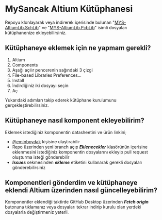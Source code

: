# MySancak Altium Kütüphanesi
Repoyu klonlayarak veya indirerek içerisinde bulunan "[MYS-AltiumLib.SchLib](https://github.com/MySancak/MYS-AltiumLib/blob/main/MYS-AltiumLib.SchLib "MYS-AltiumLib.SchLib")" ve "[MYS-AltiumLib.PcbLib](https://github.com/MySancak/MYS-AltiumLib/blob/main/MYS-AltiumLib.PcbLib "MYS-AltiumLib.PcbLib")" isimli dosyaları kütüphanenize ekleyebilirsiniz.

## Kütüphaneye eklemek için ne yapmam gerekli?
 1. Altium
 2. Components
 3. Aşağı açılır pencerenin sağındaki 3 çizgi 
 4. File-based Libraries Preferences...
 5. Install
 6. İndirdiğiniz iki dosyayı seçin
 7. Aç

Yukarıdaki adımları takip ederek kütüphane kurulumunu gerçekleştirebilirsiniz.

## Kütüphaneye nasıl komponent ekleyebilirim?
Eklemek istediğiniz komponentin datasheetini ve ürün linkini;

 - [@eminboydak](https://github.com/eminboydak) kişisine ulaştırabilir
 - Repo üzerinden yeni branch açıp ***Eklenecekler*** klasörünün içerisine eklenmesini istediğiniz komponentin dosyalarını ekleyip pull request oluşturma isteği gönderebilir
 - ***Issues*** sekmesinden ***ekleme*** etiketini kullanarak gerekli dosyaları gönderebilirsiniz

## Komponentleri gönderdim ve kütüphaneye eklendi Altium üzerinden nasıl güncelleyebilirim?
Komponentler eklendiği taktirde GitHub Desktop üzerinden ***Fetch origin*** butonuna tıklamanız veya dosyaları tekrar indirip kurulu olan yerdeki dosyalarla değiştirmeniz yeterli.

